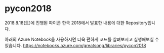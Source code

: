 # pycon2018
2018.8.18(토)에 진행된 파이콘 한국 2018에서 발표한 내용에 대한 Repository입니다.

아래의 Azure Notebook을 사용하시면 더욱 편하게 코드를 살펴보시고 실행해보실 수 있습니다.
https://notebooks.azure.com/greatsong/libraries/pycon2018
